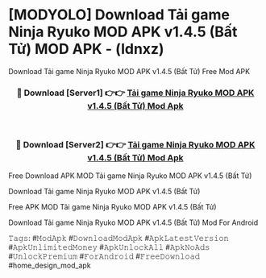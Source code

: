 # [MODYOLO] Download Tải game Ninja Ryuko MOD APK v1.4.5 (Bất Tử) MOD APK - (ldnxz)
Download Tải game Ninja Ryuko MOD APK v1.4.5 (Bất Tử) Free Mod APK

<div align="center">
<h3>🔴 Download [Server1] 👉👉 <a href="https://apk-comot.site?title=Tải_game_Ninja_Ryuko_MOD_APK_v1.4.5_(Bất_Tử)">Tải game Ninja Ryuko MOD APK v1.4.5 (Bất Tử) Mod Apk</a></h3><br>

<h3>🔴 Download [Server2] 👉👉 <a href="https://apk-comot.site?title=Tải_game_Ninja_Ryuko_MOD_APK_v1.4.5_(Bất_Tử)">Tải game Ninja Ryuko MOD APK v1.4.5 (Bất Tử) Mod Apk</a></h3>
</div>


Free Download APK MOD Tải game Ninja Ryuko MOD APK v1.4.5 (Bất Tử)

Download Tải game Ninja Ryuko MOD APK v1.4.5 (Bất Tử) 

Free APK MOD Tải game Ninja Ryuko MOD APK v1.4.5 (Bất Tử) 

Download Tải game Ninja Ryuko MOD APK v1.4.5 (Bất Tử) Mod For Android

𝚃𝚊𝚐𝚜: #𝙼𝚘𝚍𝙰𝚙𝚔 #𝙳𝚘𝚠𝚗𝚕𝚘𝚊𝚍𝙼𝚘𝚍𝙰𝚙𝚔 #𝙰𝚙𝚔𝙻𝚊𝚝𝚎𝚜𝚝𝚅𝚎𝚛𝚜𝚒𝚘𝚗 #𝙰𝚙𝚔𝚄𝚗𝚕𝚒𝚖𝚒𝚝𝚎𝚍𝙼𝚘𝚗𝚎𝚢 #𝙰𝚙𝚔𝚄𝚗𝚕𝚘𝚌𝚔𝙰𝚕𝚕 #𝙰𝚙𝚔𝙽𝚘𝙰𝚍𝚜 #𝚄𝚗𝚕𝚘𝚌𝚔𝙿𝚛𝚎𝚖𝚒𝚞𝚖 #𝙵𝚘𝚛𝙰𝚗𝚍𝚛𝚘𝚒𝚍 #𝙵𝚛𝚎𝚎𝙳𝚘𝚠𝚗𝚕𝚘𝚊𝚍 #home_design_mod_apk